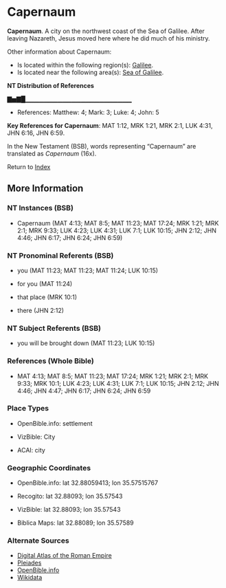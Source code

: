# Capernaum
**Capernaum**. 
A city on the northwest coast of the Sea of Galilee. After leaving Nazareth, Jesus moved here where he did much of his ministry. 




Other information about Capernaum:


* Is located within the following region(s): 
[Galilee](Galilee.md). 
* Is located near the following area(s): 
[Sea of Galilee](GalileeSea.md). 


**NT Distribution of References**

▇▅▇█▁▁▁▁▁▁▁▁▁▁▁▁▁▁▁▁▁▁▁▁▁▁▁
* References: Matthew: 4; Mark: 3; Luke: 4; John: 5



**Key References for Capernaum**: 
MAT 1:12, MRK 1:21, MRK 2:1, LUK 4:31, JHN 6:16, JHN 6:59. 




In the New Testament (BSB), words representing “Capernaum” are translated as 
*Capernaum* (16x). 


Return to [Index](00-Index.md)

## More Information

### NT Instances (BSB)

* Capernaum (MAT 4:13; MAT 8:5; MAT 11:23; MAT 17:24; MRK 1:21; MRK 2:1; MRK 9:33; LUK 4:23; LUK 4:31; LUK 7:1; LUK 10:15; JHN 2:12; JHN 4:46; JHN 6:17; JHN 6:24; JHN 6:59)



### NT Pronominal Referents (BSB)

* you (MAT 11:23; MAT 11:23; MAT 11:24; LUK 10:15)

* for you (MAT 11:24)

* that place (MRK 10:1)

* there (JHN 2:12)



### NT Subject Referents (BSB)

* you will be brought down (MAT 11:23; LUK 10:15)



### References (Whole Bible)

* MAT 4:13; MAT 8:5; MAT 11:23; MAT 17:24; MRK 1:21; MRK 2:1; MRK 9:33; MRK 10:1; LUK 4:23; LUK 4:31; LUK 7:1; LUK 10:15; JHN 2:12; JHN 4:46; JHN 4:47; JHN 6:17; JHN 6:24; JHN 6:59


### Place Types

* OpenBible.info: settlement

* VizBible: City

* ACAI: city



### Geographic Coordinates

* OpenBible.info: lat 32.88059413; lon 35.57515767

* Recogito: lat 32.88093; lon 35.57543

* VizBible: lat 32.88093; lon 35.57543

* Biblica Maps: lat 32.88089; lon 35.57589



### Alternate Sources

* [Digital Atlas of the Roman Empire](https://imperium.ahlfeldt.se/places/33337)
* [Pleiades](https://pleiades.stoa.org/places/678231)
* [OpenBible.info](https://www.openbible.info/geo/ancient/af2161c)
* [Wikidata](http://www.wikidata.org/entity/Q59174)



